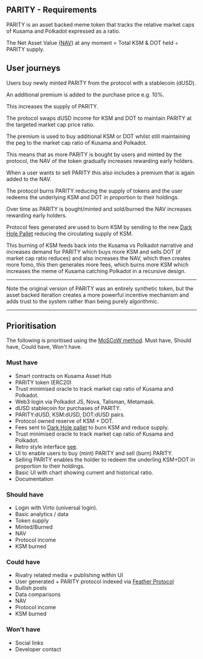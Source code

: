 ## PARITY - Requirements

PARITY is an asset backed meme token that tracks the relative market caps of Kusama and Polkadot expressed as a ratio.

The Net Asset Value ([NAV](https://www.reddit.com/r/MSTR/comments/1fzgwk2/a_nav_explanation/)) at any moment = Total KSM & DOT held ÷ PARITY supply.

## User journeys 

Users buy newly minted PARITY from the protocol with a stablecoin (dUSD). 

An additional premium is added to the purchase price e.g. 10%.

This increases the supply of PARITY.

The protocol swaps dUSD income for KSM and DOT to maintain PARITY at the targeted market cap price ratio. 

The premium is used to buy additional KSM or DOT whilst still maintaining the peg to the market cap ratio of Kusama and Polkadot.

This means that as more PARITY is bought by users and minted by the protocol, the NAV of the token gradually increases rewarding early holders.

When a user wants to sell PARITY this also includes a premium that is again added to the NAV. 

The protocol burns PARITY reducing the supply of tokens and the user redeems the underlying KSM and DOT in proportion to their holdings.

Over time as PARITY is bought/minted and sold/burned the NAV increases rewarding early holders.

Protocol fees generated are used to burn KSM by sending to the new [Dark Hole Pallet](https://kusama.subsquare.io/referenda/539) reducing the circulating supply of KSM.

This burning of KSM feeds back into the Kusama vs Polkadot narrative and increases demand for PARITY which buys more KSM and sells DOT (if market cap ratio reduces) and also increases the NAV, which then creates more fomo, this then generates more fees, which burns more KSM which increases the meme of Kusama catching Polkadot in a recursive design.  

---

Note the original version of PARITY was an entirely synthetic token, but the asset backed iteration creates a more powerful incentive mechanism and adds trust to the system rather than being purely algorithmic. 

---

## Prioritisation

The following is prioritised using the [MoSCoW method](https://en.wikipedia.org/wiki/MoSCoW_method). Must have, Should have, Could have, Won't have. 

### Must have

- Smart contracts on Kusama Asset Hub
- PARITY token (ERC20)
- Trust minimised oracle to track market cap ratio of Kusama and Polkadot.
- Web3 login via Polkadot JS, Nova, Talisman, Metamask.  
- dUSD stablecoin for purchases of PARITY.
- PARITY:dUSD, KSM:dUSD, DOT:dUSD pairs.
- Protocol owned reserve of KSM + DOT. 
- Fees sent to [Dark Hole pallet](https://kusama.subsquare.io/referenda/539) to burn KSM and reduce supply. 
- Trust minimised oracle to track market cap ratio of Kusama and Polkadot.
- Retro style interface [see](https://parity.birdbrain.lol).
- UI to enable users to buy (mint) PARITY and sell (burn) PARITY.
 - Selling PARITY enables the holder to redeem the underling KSM+DOT in proportion to their holdings.
- Basic UI with chart showing current and historical ratio.
- Documentation

### Should have 

- Login with Virto (universal login).
- Basic analytics / data
 - Token supply
 - Minted/Burned
 - NAV
 - Protocol income
 - KSM burned  

### Could have 

- Rivalry related media + publishing within UI 
- User generated + PARITY protocol indexed via [Feather Protocol](https://github.com/Decent-Partners/Feather-Protocol)  
 - Bullish posts
 - Data comparisons
 - NAV
 - Protocol income
 - KSM burned 

### Won't have 

- Social links
- Developer contact



